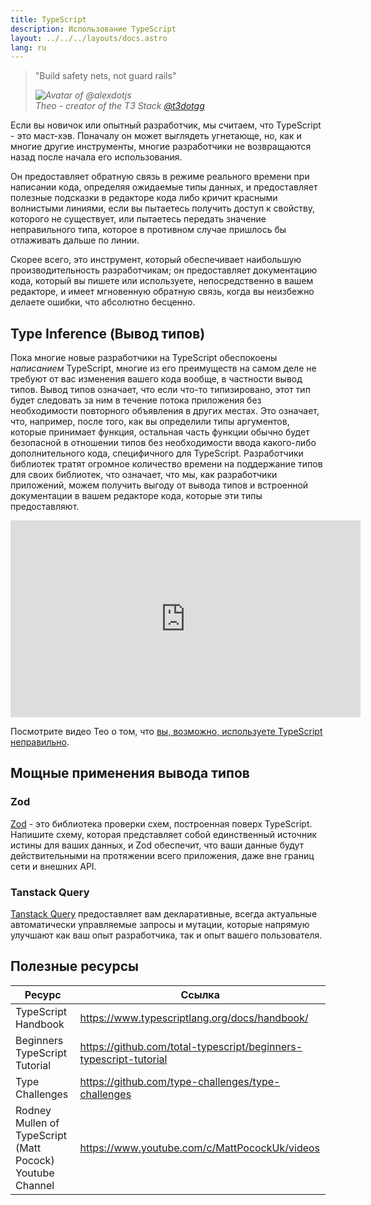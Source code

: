 ```yaml
---
title: TypeScript
description: Использование TypeScript
layout: ../../../layouts/docs.astro
lang: ru
---
```


<blockquote className="w-full relative border-l-4 italic bg-t3-purple-200 dark:text-t3-purple-50 text-zinc-900 dark:bg-t3-purple-300/20 p-2 rounded-md text-sm my-3 border-neutral-500 quote">
  <div className="relative w-fit flex items-center justify-center p-1">
    <p className="mb-4 text-lg">
      <span aria-hidden="true">&quot;</span>Build safety nets, not guard rails<span aria-hidden="true">&quot;</span>
    </p>
  </div>
  <cite className="flex items-center justify-end pr-4 pb-2">
    <img
      alt="Avatar of @alexdotjs"
      className="w-12 mr-4 rounded-full bg-neutral-500"
      src="/images/theo_300x300.webp"
    />
    <div className="flex flex-col items-start not-italic">
      <span className=" text-sm font-semibold">Theo - creator of the T3 Stack</span>
      <a
        href="https://twitter.com/t3dotgg"
        target="_blank"
        rel="noopener noreferrer"
        className="text-sm"
      >
        @t3dotgg
      </a>
    </div>
  </cite>
</blockquote>

Если вы новичок или опытный разработчик, мы считаем, что TypeScript - это маст-хэв. Поначалу он может выглядеть угнетающе, но, как и многие другие инструменты, многие разработчики не возвращаются назад после начала его использования.

Он предоставляет обратную связь в режиме реального времени при написании кода, определяя ожидаемые типы данных, и предоставляет полезные подсказки в редакторе кода либо кричит красными волнистыми линиями, если вы пытаетесь получить доступ к свойству, которого не существует, или пытаетесь передать значение неправильного типа, которое в противном случае пришлось бы отлаживать дальше по линии.

Скорее всего, это инструмент, который обеспечивает наибольшую производительность разработчикам; он предоставляет документацию кода, который вы пишете или используете, непосредственно в вашем редакторе, и имеет мгновенную обратную связь, когда вы неизбежно делаете ошибки, что абсолютно бесценно.

## Type Inference (Вывод типов)

Пока многие новые разработчики на TypeScript обеспокоены _написанием_ TypeScript, многие из его преимуществ на самом деле не требуют от вас изменения вашего кода вообще, в частности вывод типов. Вывод типов означает, что если что-то типизировано, этот тип будет следовать за ним в течение потока приложения без необходимости повторного объявления в других местах. Это означает, что, например, после того, как вы определили типы аргументов, которые принимает функция, остальная часть функции обычно будет безопасной в отношении типов без необходимости ввода какого-либо дополнительного кода, специфичного для TypeScript. Разработчики библиотек тратят огромное количество времени на поддержание типов для своих библиотек, что означает, что мы, как разработчики приложений, можем получить выгоду от вывода типов и встроенной документации в вашем редакторе кода, которые эти типы предоставляют.

<div class="embed">
<iframe width="560" height="315" src="https://www.youtube.com/embed/RmGHnYUqQ4k" title="You might be using Typescript wrong" frameborder="0" allow="accelerometer; autoplay; clipboard-write; encrypted-media; gyroscope; picture-in-picture" allowfullscreen></iframe>
</div>

Посмотрите видео Тео о том, что [вы, возможно, используете TypeScript неправильно](https://www.youtube.com/watch?v=RmGHnYUqQ4k).

## Мощные применения вывода типов

### Zod

[Zod](https://github.com/colinhacks/zod) - это библиотека проверки схем, построенная поверх TypeScript. Напишите схему, которая представляет собой единственный источник истины для ваших данных, и Zod обеспечит, что ваши данные будут действительными на протяжении всего приложения, даже вне границ сети и внешних API.

### Tanstack Query

[Tanstack Query](https://tanstack.com/query/v4/) предоставляет вам декларативные, всегда актуальные автоматически управляемые запросы и мутации, которые напрямую улучшают как ваш опыт разработчика, так и опыт вашего пользователя.

## Полезные ресурсы

| Ресурс                                                    | Ссылка                                                            |
| --------------------------------------------------------- | ----------------------------------------------------------------- |
| TypeScript Handbook                                       | https://www.typescriptlang.org/docs/handbook/                     |
| Beginners TypeScript Tutorial                             | https://github.com/total-typescript/beginners-typescript-tutorial |
| Type Challenges                                           | https://github.com/type-challenges/type-challenges                |
| Rodney Mullen of TypeScript (Matt Pocock) Youtube Channel | https://www.youtube.com/c/MattPocockUk/videos                     |
